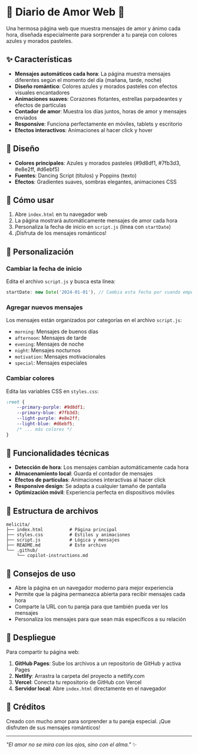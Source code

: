 # 💜 Diario de Amor Web 💜

Una hermosa página web que muestra mensajes de amor y ánimo cada hora, diseñada especialmente para sorprender a tu pareja con colores azules y morados pasteles.

## ✨ Características

- **Mensajes automáticos cada hora**: La página muestra mensajes diferentes según el momento del día (mañana, tarde, noche)
- **Diseño romántico**: Colores azules y morados pasteles con efectos visuales encantadores
- **Animaciones suaves**: Corazones flotantes, estrellas parpadeantes y efectos de partículas
- **Contador de amor**: Muestra los días juntos, horas de amor y mensajes enviados
- **Responsive**: Funciona perfectamente en móviles, tablets y escritorio
- **Efectos interactivos**: Animaciones al hacer click y hover

## 🎨 Diseño

- **Colores principales**: Azules y morados pasteles (#9d8df1, #7fb3d3, #e8e2ff, #d6ebf5)
- **Fuentes**: Dancing Script (títulos) y Poppins (texto)
- **Efectos**: Gradientes suaves, sombras elegantes, animaciones CSS

## 📱 Cómo usar

1. Abre `index.html` en tu navegador web
2. La página mostrará automáticamente mensajes de amor cada hora
3. Personaliza la fecha de inicio en `script.js` (línea con `startDate`)
4. ¡Disfruta de los mensajes románticos!

## 🔧 Personalización

### Cambiar la fecha de inicio
Edita el archivo `script.js` y busca esta línea:
```javascript
startDate: new Date('2024-01-01'), // Cambia esta fecha por cuando empezaron a salir
```

### Agregar nuevos mensajes
Los mensajes están organizados por categorías en el archivo `script.js`:
- `morning`: Mensajes de buenos días
- `afternoon`: Mensajes de tarde
- `evening`: Mensajes de noche  
- `night`: Mensajes nocturnos
- `motivation`: Mensajes motivacionales
- `special`: Mensajes especiales

### Cambiar colores
Edita las variables CSS en `styles.css`:
```css
:root {
    --primary-purple: #9d8df1;
    --primary-blue: #7fb3d3;
    --light-purple: #e8e2ff;
    --light-blue: #d6ebf5;
    /* ... más colores */
}
```

## 🌟 Funcionalidades técnicas

- **Detección de hora**: Los mensajes cambian automáticamente cada hora
- **Almacenamiento local**: Guarda el contador de mensajes
- **Efectos de partículas**: Animaciones interactivas al hacer click
- **Responsive design**: Se adapta a cualquier tamaño de pantalla
- **Optimización móvil**: Experiencia perfecta en dispositivos móviles

## 📁 Estructura de archivos

```
melicita/
├── index.html          # Página principal
├── styles.css          # Estilos y animaciones
├── script.js           # Lógica y mensajes
├── README.md           # Este archivo
└── .github/
    └── copilot-instructions.md
```

## 💝 Consejos de uso

- Abre la página en un navegador moderno para mejor experiencia
- Permite que la página permanezca abierta para recibir mensajes cada hora
- Comparte la URL con tu pareja para que también pueda ver los mensajes
- Personaliza los mensajes para que sean más específicos a su relación

## 🚀 Despliegue

Para compartir tu página web:

1. **GitHub Pages**: Sube los archivos a un repositorio de GitHub y activa Pages
2. **Netlify**: Arrastra la carpeta del proyecto a netlify.com
3. **Vercel**: Conecta tu repositorio de GitHub con Vercel
4. **Servidor local**: Abre `index.html` directamente en el navegador

## 💖 Créditos

Creado con mucho amor para sorprender a tu pareja especial. ¡Que disfruten de sus mensajes románticos!

---

*"El amor no se mira con los ojos, sino con el alma."* ✨
